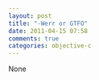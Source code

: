 ```yaml
---
layout: post
title: "-Werr or GTFO"
date: 2011-04-15 07:58
comments: true
categories: objective-c
---
```


None

